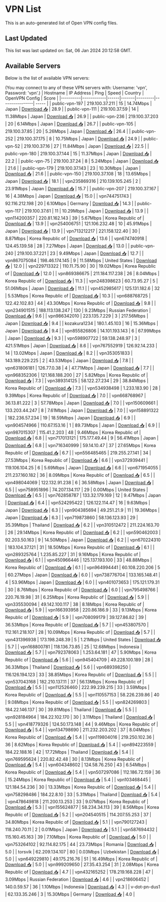 # VPN List

This is an auto-generated list of Open VPN config files.

## Last Updated

This list was last updated on: Sat, 06 Jan 2024 20:12:58 GMT.

## Available Servers

Below is the list of available VPN servers:

(You may connect to any of these VPN servers with: Username: 'vpn', Password: 'vpn'.)
| Hostname | IP Address | Ping | Speed | Country | OpenVPN Config | Score |
|----------|------------|------|-------|---------|----------------| ----- |
| public-vpn-197 | 219.100.37.211 | 15 | 14.74Mbps | Japan | [Download 📥](./configs/server_0_JP.ovpn) | 28.9 |
| public-vpn-111 | 219.100.37.59 | 14 | 11.38Mbps | Japan | [Download 📥](./configs/server_1_JP.ovpn) | 26.9 |
| public-vpn-236 | 219.100.37.203 | 20 | 6.14Mbps | Japan | [Download 📥](./configs/server_2_JP.ovpn) | 26.7 |
| public-vpn-105 | 219.100.37.85 | 20 | 5.26Mbps | Japan | [Download 📥](./configs/server_3_JP.ovpn) | 26.4 |
| public-vpn-252 | 219.100.37.175 | 8 | 10.75Mbps | Japan | [Download 📥](./configs/server_4_JP.ovpn) | 24.9 |
| public-vpn-52 | 219.100.37.16 | 27 | 11.84Mbps | Japan | [Download 📥](./configs/server_5_JP.ovpn) | 22.5 |
| public-vpn-180 | 219.100.37.144 | 15 | 11.37Mbps | Japan | [Download 📥](./configs/server_6_JP.ovpn) | 22.2 |
| public-vpn-75 | 219.100.37.24 | 8 | 5.24Mbps | Japan | [Download 📥](./configs/server_7_JP.ovpn) | 21.6 |
| public-vpn-179 | 219.100.37.143 | 23 | 10.30Mbps | Japan | [Download 📥](./configs/server_8_JP.ovpn) | 21.6 |
| public-vpn-150 | 219.100.37.108 | 18 | 13.65Mbps | Japan | [Download 📥](./configs/server_9_JP.ovpn) | 18.1 |
| vpn235869316 | 210.139.105.245 | 2 | 23.91Mbps | Japan | [Download 📥](./configs/server_10_JP.ovpn) | 15.7 |
| public-vpn-207 | 219.100.37.167 | 16 | 4.38Mbps | Japan | [Download 📥](./configs/server_11_JP.ovpn) | 15.0 |
| vpn744751743 | 92.116.212.198 | 20 | 6.10Mbps | Germany | [Download 📥](./configs/server_12_DE.ovpn) | 14.3 |
| public-vpn-117 | 219.100.37.61 | 11 | 10.29Mbps | Japan | [Download 📥](./configs/server_13_JP.ovpn) | 13.9 |
| vpn114200357 | 220.81.162.143 | 39 | 5.67Mbps | Korea Republic of | [Download 📥](./configs/server_14_KR.ovpn) | 13.9 |
| vpn254006751 | 121.106.232.48 | 10 | 45.91Mbps | Japan | [Download 📥](./configs/server_15_JP.ovpn) | 13.9 |
| vpn713212217 | 221.158.122.40 | 30 | 8.87Mbps | Korea Republic of | [Download 📥](./configs/server_16_KR.ovpn) | 13.6 |
| vpn674740918 | 124.45.139.58 | 28 | 7.27Mbps | Japan | [Download 📥](./configs/server_17_JP.ovpn) | 13.0 |
| public-vpn-240 | 219.100.37.221 | 23 | 9.49Mbps | Japan | [Download 📥](./configs/server_18_JP.ovpn) | 12.7 |
| vpn867075084 | 198.46.174.145 | 9 | 11.58Mbps | United States | [Download 📥](./configs/server_19_US.ovpn) | 12.0 |
| vpn229713322 | 110.11.75.90 | 30 | 19.02Mbps | Korea Republic of | [Download 📥](./configs/server_20_KR.ovpn) | 12.0 |
| vpn869386675 | 211.184.117.238 | 26 | 8.04Mbps | Korea Republic of | [Download 📥](./configs/server_21_KR.ovpn) | 11.3 |
| vpn248398623 | 60.73.95.27 | 5 | 51.06Mbps | Japan | [Download 📥](./configs/server_22_JP.ovpn) | 11.1 |
| vpn452985617 | 125.131.182.6 | 32 | 5.53Mbps | Korea Republic of | [Download 📥](./configs/server_23_KR.ovpn) | 10.3 |
| vpn688768725 | 122.42.102.83 | 44 | 43.30Mbps | Korea Republic of | [Download 📥](./configs/server_24_KR.ovpn) | 9.8 |
| vpn234901515 | 188.113.138.247 | 130 | 9.23Mbps | Russian Federation | [Download 📥](./configs/server_25_RU.ovpn) | 9.6 |
| vpn986342010 | 223.135.7.229 | 3 | 217.56Mbps | Japan | [Download 📥](./configs/server_26_JP.ovpn) | 9.4 |
| kozakura1234 | 180.1.45.103 | 16 | 15.36Mbps | Japan | [Download 📥](./configs/server_27_JP.ovpn) | 9.4 |
| vpn855826806 | 14.101.193.143 | 6 | 67.99Mbps | Japan | [Download 📥](./configs/server_28_JP.ovpn) | 9.3 |
| vpn598907722 | 59.138.248.97 | 3 | 421.51Mbps | Japan | [Download 📥](./configs/server_29_JP.ovpn) | 8.6 |
| vpn767552919 | 126.92.14.233 | 14 | 13.02Mbps | Japan | [Download 📥](./configs/server_30_JP.ovpn) | 8.2 |
| vpn353051833 | 143.189.229.225 | 2 | 43.53Mbps | Japan | [Download 📥](./configs/server_31_JP.ovpn) | 7.8 |
| vpn631806181 | 126.77.0.38 | 4 | 47.71Mbps | Japan | [Download 📥](./configs/server_32_JP.ovpn) | 7.7 |
| vpn968352306 | 121.168.188.200 | 27 | 5.82Mbps | Korea Republic of | [Download 📥](./configs/server_33_KR.ovpn) | 7.3 |
| vpn389314125 | 58.122.27.234 | 29 | 38.84Mbps | Korea Republic of | [Download 📥](./configs/server_34_KR.ovpn) | 7.3 |
| vpn534938498 | 1.233.183.90 | 28 | 9.39Mbps | Korea Republic of | [Download 📥](./configs/server_35_KR.ovpn) | 7.0 |
| vpn668768967 | 36.13.81.222 | 3 | 57.78Mbps | Japan | [Download 📥](./configs/server_36_JP.ovpn) | 7.0 |
| vpn150609661 | 133.203.44.247 | 8 | 7.61Mbps | Japan | [Download 📥](./configs/server_37_JP.ovpn) | 7.0 |
| vpn158891322 | 182.236.57.234 | 19 | 18.59Mbps | Japan | [Download 📥](./configs/server_38_JP.ovpn) | 6.9 |
| vpn904574966 | 110.67.153.16 | 1 | 89.73Mbps | Japan | [Download 📥](./configs/server_39_JP.ovpn) | 6.9 |
| vpn987015307 | 115.41.2.203 | 48 | 9.46Mbps | Korea Republic of | [Download 📥](./configs/server_40_KR.ovpn) | 6.8 |
| vpn717013121 | 175.177.49.44 | 9 | 56.41Mbps | Japan | [Download 📥](./configs/server_41_JP.ovpn) | 6.8 |
| vpn716340999 | 59.14.10.47 | 37 | 27.65Mbps | Korea Republic of | [Download 📥](./configs/server_42_KR.ovpn) | 6.7 |
| vpn556485465 | 219.255.27.141 | 34 | 27.53Mbps | Korea Republic of | [Download 📥](./configs/server_43_KR.ovpn) | 6.6 |
| vpn372939441 | 119.106.104.25 | 6 | 5.69Mbps | Japan | [Download 📥](./configs/server_44_JP.ovpn) | 6.6 |
| vpn671954055 | 211.237.160.182 | 36 | 8.09Mbps | Korea Republic of | [Download 📥](./configs/server_45_KR.ovpn) | 6.5 |
| vpn498044069 | 122.132.91.238 | 6 | 36.58Mbps | Japan | [Download 📥](./configs/server_46_JP.ovpn) | 6.5 |
| vpn758951896 | 74.207.134.117 | 29 | 0.00Mbps | United States | [Download 📥](./configs/server_47_US.ovpn) | 6.5 |
| vpn762858787 | 133.32.179.169 | 12 | 9.47Mbps | Japan | [Download 📥](./configs/server_48_JP.ovpn) | 6.4 |
| vpn524295422 | 126.122.114.47 | 16 | 9.63Mbps | Japan | [Download 📥](./configs/server_49_JP.ovpn) | 6.3 |
| vpn904385694 | 49.251.21.9 | 11 | 19.36Mbps | Japan | [Download 📥](./configs/server_50_JP.ovpn) | 6.3 |
| vpn719873860 | 58.136.123.93 | 29 | 35.39Mbps | Thailand | [Download 📥](./configs/server_51_TH.ovpn) | 6.2 |
| vpn310512472 | 211.224.163.70 | 26 | 29.14Mbps | Korea Republic of | [Download 📥](./configs/server_52_KR.ovpn) | 6.2 |
| vpn590462003 | 92.203.50.163 | 9 | 14.50Mbps | Japan | [Download 📥](./configs/server_53_JP.ovpn) | 6.2 |
| vpn670224310 | 183.104.37.121 | 31 | 18.50Mbps | Korea Republic of | [Download 📥](./configs/server_54_KR.ovpn) | 6.1 |
| vpn289325764 | 1.235.85.227 | 31 | 9.16Mbps | Korea Republic of | [Download 📥](./configs/server_55_KR.ovpn) | 6.1 |
| vpn450966446 | 125.137.193.100 | 33 | 48.88Mbps | Korea Republic of | [Download 📥](./configs/server_56_KR.ovpn) | 6.1 |
| vpn964994441 | 60.108.220.206 | 5 | 60.27Mbps | Japan | [Download 📥](./configs/server_57_JP.ovpn) | 6.0 |
| vpn738776704 | 133.165.148.41 | 4 | 53.96Mbps | Japan | [Download 📥](./configs/server_58_JP.ovpn) | 6.0 |
| vpn401073653 | 175.121.179.31 | 30 | 8.76Mbps | Korea Republic of | [Download 📥](./configs/server_59_KR.ovpn) | 6.0 |
| vpn795498766 | 220.76.19.98 | 31 | 6.25Mbps | Korea Republic of | [Download 📥](./configs/server_60_KR.ovpn) | 5.9 |
| vpn335530094 | 49.142.100.117 | 38 | 8.18Mbps | Korea Republic of | [Download 📥](./configs/server_61_KR.ovpn) | 5.9 |
| vpn166393958 | 220.86.186.9 | 33 | 9.13Mbps | Korea Republic of | [Download 📥](./configs/server_62_KR.ovpn) | 5.9 |
| vpn708099179 | 39.127.86.82 | 39 | 36.53Mbps | Korea Republic of | [Download 📥](./configs/server_63_KR.ovpn) | 5.7 |
| vpn453807570 | 112.161.218.107 | 28 | 10.09Mbps | Korea Republic of | [Download 📥](./configs/server_64_KR.ovpn) | 5.7 |
| vpn431396938 | 173.198.248.39 | 5 | 1.21Mbps | United States | [Download 📥](./configs/server_65_US.ovpn) | 5.7 |
| vpn168800781 | 118.136.73.85 | 25 | 12.68Mbps | Indonesia | [Download 📥](./configs/server_66_ID.ovpn) | 5.7 |
| vpn792378063 | 1.253.64.181 | 47 | 5.90Mbps | Korea Republic of | [Download 📥](./configs/server_67_KR.ovpn) | 5.6 |
| vpn945404709 | 49.228.100.189 | 28 | 36.33Mbps | Thailand | [Download 📥](./configs/server_68_TH.ovpn) | 5.6 |
| vpn689398250 | 116.126.194.123 | 33 | 38.85Mbps | Korea Republic of | [Download 📥](./configs/server_69_KR.ovpn) | 5.5 |
| vpn537043168 | 182.210.137.11 | 37 | 56.13Mbps | Korea Republic of | [Download 📥](./configs/server_70_KR.ovpn) | 5.5 |
| vpn112526460 | 222.99.239.215 | 33 | 3.59Mbps | Korea Republic of | [Download 📥](./configs/server_71_KR.ovpn) | 5.5 |
| vpn110557153 | 58.226.239.86 | 40 | 9.08Mbps | Korea Republic of | [Download 📥](./configs/server_72_KR.ovpn) | 5.5 |
| vpn824269803 | 184.22.146.137 | 30 | 39.81Mbps | Thailand | [Download 📥](./configs/server_73_TH.ovpn) | 5.5 |
| vpn928184964 | 184.22.102.170 | 30 | 3.11Mbps | Thailand | [Download 📥](./configs/server_74_TH.ovpn) | 5.5 |
| vpn418779326 | 124.50.173.148 | 44 | 9.46Mbps | Korea Republic of | [Download 📥](./configs/server_75_KR.ovpn) | 5.4 |
| vpn134798690 | 211.232.203.202 | 37 | 8.04Mbps | Korea Republic of | [Download 📥](./configs/server_76_KR.ovpn) | 5.4 |
| vpn119804016 | 219.250.102.36 | 36 | 8.62Mbps | Korea Republic of | [Download 📥](./configs/server_77_KR.ovpn) | 5.4 |
| vpn894223559 | 184.22.188.16 | 42 | 17.72Mbps | Thailand | [Download 📥](./configs/server_78_TH.ovpn) | 5.4 |
| vpn769595624 | 220.82.42.48 | 30 | 8.13Mbps | Korea Republic of | [Download 📥](./configs/server_79_KR.ovpn) | 5.4 |
| vpn604348602 | 124.58.76.250 | 43 | 6.54Mbps | Korea Republic of | [Download 📥](./configs/server_80_KR.ovpn) | 5.4 |
| vpn507297086 | 112.186.72.159 | 36 | 15.24Mbps | Korea Republic of | [Download 📥](./configs/server_81_KR.ovpn) | 5.4 |
| vpn103468445 | 121.184.54.236 | 30 | 13.33Mbps | Korea Republic of | [Download 📥](./configs/server_82_KR.ovpn) | 5.4 |
| vpn758298486 | 184.22.8.10 | 33 | 5.31Mbps | Thailand | [Download 📥](./configs/server_83_TH.ovpn) | 5.4 |
| vpn478649818 | 211.200.13.253 | 33 | 9.07Mbps | Korea Republic of | [Download 📥](./configs/server_84_KR.ovpn) | 5.3 |
| vpn155624877 | 58.234.34.113 | 39 | 8.56Mbps | Korea Republic of | [Download 📥](./configs/server_85_KR.ovpn) | 5.2 |
| vpn204540515 | 114.207.55.253 | 37 | 34.80Mbps | Korea Republic of | [Download 📥](./configs/server_86_KR.ovpn) | 5.1 |
| vpn790127243 | 118.240.70.11 | 2 | 0.01Mbps | Japan | [Download 📥](./configs/server_87_JP.ovpn) | 5.1 |
| vpn587694432 | 115.160.45.163 | 39 | 7.10Mbps | Korea Republic of | [Download 📥](./configs/server_88_KR.ovpn) | 5.0 |
| vpn753264102 | 92.114.82.175 | 44 | 23.73Mbps | Romania | [Download 📥](./configs/server_89_RO.ovpn) | 5.0 |
| torsvik | 62.209.134.107 | 80 | 0.03Mbps | Uzbekistan | [Download 📥](./configs/server_90_UZ.ovpn) | 5.0 |
| vpn649229810 | 49.175.216.76 | 51 | 16.49Mbps | Korea Republic of | [Download 📥](./configs/server_91_KR.ovpn) | 5.0 |
| vpn999209650 | 27.35.43.254 | 31 | 2.08Mbps | Korea Republic of | [Download 📥](./configs/server_92_KR.ovpn) | 4.7 |
| vpn432165252 | 178.219.168.228 | 47 | 3.09Mbps | Russian Federation | [Download 📥](./configs/server_93_RU.ovpn) | 4.6 |
| vpn218606452 | 140.0.59.57 | 36 | 1.10Mbps | Indonesia | [Download 📥](./configs/server_94_ID.ovpn) | 4.3 |
| v-dot-pn-dus1 | 62.133.35.246 | 3 | 15.30Mbps | Germany | [Download 📥](./configs/server_95_DE.ovpn) | 4.0 |
